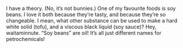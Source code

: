 <!--
.. title: An odd coincidence?
.. date: 2009-07-06 10:50:50
.. author: Blake Winton
.. tags: tofu, oil
-->

I have a theory.  (No, it’s not bunnies.)  One of my favourite foods is soy
beans.  I love it both because they’re tasty, and because they’re so
changeable.  I mean, what other substance can be used to make a hard white
solid (tofu), and a viscous black liquid (soy sauce)?  Hey, waitaminnute.
“Soy beans” are oil!  It’s all just different names for petrochemicals!

